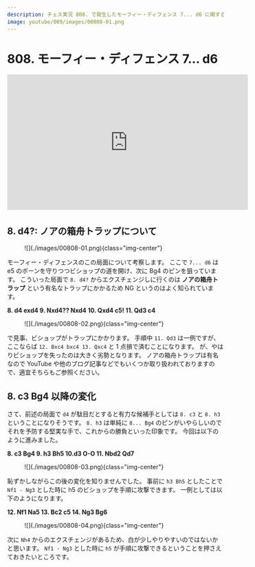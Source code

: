 ```yaml
---
description: チェス実況 808. で発生したモーフィー・ディフェンス 7... d6 に関する考察です。
image: youtube/009/images/00808-01.png
---
```


# 808. モーフィー・ディフェンス 7... d6

<div class="text-center">
    <iframe width="560" height="315" src="https://www.youtube.com/embed/g2AhKUgSkb4" title="YouTube video player" frameborder="0" allow="accelerometer; autoplay; clipboard-write; encrypted-media; gyroscope; picture-in-picture" allowfullscreen></iframe>
</div>

## 8. d4?: ノアの箱舟トラップについて

<figure markdown>
  ![](./images/00808-01.png){class="img-center"}
</figure>

モーフィー・ディフェンスのこの局面について考察します。
ここで `7... d6` は e5 のポーンを守りつつビショップの道を開け、次に Bg4 のピンを狙っています。
こういった局面で `8. d4?` からエクスチェンジしに行くのは **ノアの箱舟トラップ** という有名なトラップにかかるため NG というのはよく知られています。

**8. d4 exd4 9. Nxd4?? Nxd4 10. Qxd4 c5! 11. Qd3 c4**

<figure markdown>
  ![](./images/00808-02.png){class="img-center"}
</figure>

で見事、ビショップがトラップにかかります。
手順中 `11. Qd3` は一例ですが、ここならば `12. Bxc4 bxc4 13. Qxc4` と 1 点損で済むことになります。
が、やはりビショップを失ったのは大きく劣勢となります。
ノアの箱舟トラップは有名なので YouTube や他のブログ記事などでもいくつか取り扱われておりますので、適宜そちらもご参照ください。

## 8. c3 Bg4 以降の変化

さて、前述の局面で `d4` が駄目だとすると有力な候補手としては `8. c3` と `8. h3` ということになりそうです。
`8. h3` は単純に `8... Bg4` のピンがいやらしいのでそれを予防する堅実な手で、これからの勝負といった印象です。
今回は以下のように進みました。

**8. c3 Bg4 9. h3 Bh5 10.d3 O-O 11. Nbd2 Qd7**

<figure markdown>
  ![](./images/00808-03.png){class="img-center"}
</figure>

恥ずかしながらこの後の変化を知りませんでした。
事前に `h3 Bh5` としたことで `Nf1 - Ng3` とした時に h5 のビショップを手順に攻撃できます。
一例としては以下のようになります。

**12. Nf1 Na5 13. Bc2 c5 14. Ng3 Bg6**

<figure markdown>
  ![](./images/00808-04.png){class="img-center"}
</figure>

次に `Nh4` からのエクスチェンジがあるため、白が少しやりやすいのではないかと思います。
`Nf1 - Ng3` とした時に `h5` が手順に攻撃できるということを押さえておきたいところです。